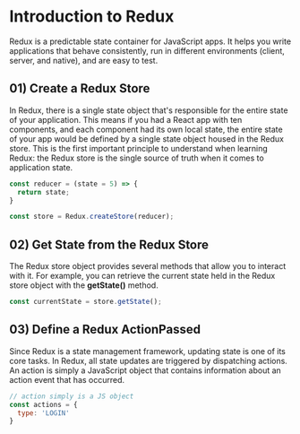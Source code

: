 # Introduction to Redux

Redux is a predictable state container for JavaScript apps. It helps you write applications that behave consistently, run in different environments (client, server, and native), and are easy to test.

## 01) Create a Redux Store

In Redux, there is a single state object that's responsible for the entire state of your application. This means if you had a React app with ten components, and each component had its own local state, the entire state of your app would be defined by a single state object housed in the Redux store. This is the first important principle to understand when learning Redux: the Redux store is the single source of truth when it comes to application state.

```javascript
const reducer = (state = 5) => {
  return state;
}

const store = Redux.createStore(reducer);
```

## 02) Get State from the Redux Store
The Redux store object provides several methods that allow you to interact with it. For example, you can retrieve the current state held in the Redux store object with the **getState()** method.

```javascript
const currentState = store.getState();
```

## 03) Define a Redux ActionPassed
Since Redux is a state management framework, updating state is one of its core tasks. In Redux, all state updates are triggered by dispatching actions. An action is simply a JavaScript object that contains information about an action event that has occurred. 

```javascript
// action simply is a JS object
const actions = {
  type: 'LOGIN'
}
```

```javascript

```